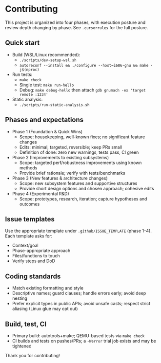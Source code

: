 # Contributing

This project is organized into four phases, with execution posture and review depth changing by phase. See `.cursorrules` for the full posture.

## Quick start
- Build (WSL/Linux recommended):
  - `./scripts/dev-setup-wsl.sh`
  - `autoreconf --install && ./configure --host=i686-gnu && make -j$(nproc)`
- Run tests:
  - `make check`
  - Single test: `make run-hello`
  - Debug: `make debug-hello` then attach `gdb gnumach -ex 'target remote :1234'`
- Static analysis:
  - `./scripts/run-static-analysis.sh`

## Phases and expectations
- Phase 1 (Foundation & Quick Wins)
  - Scope: housekeeping, well-known fixes; no significant feature changes
  - Edits: minimal, targeted, reversible; keep PRs small
  - Definition of done: zero new warnings, tests pass, CI green
- Phase 2 (Improvements to existing subsystems)
  - Scope: targeted perf/robustness improvements using known methods
  - Provide brief rationale; verify with tests/benchmarks
- Phase 3 (New features & architecture changes)
  - Scope: new subsystem features and supportive structures
  - Provide short design options and chosen approach; cohesive edits
- Phase 4 (Experimental R&D)
  - Scope: prototypes, research, iteration; capture hypotheses and outcomes

## Issue templates
Use the appropriate template under `.github/ISSUE_TEMPLATE` (phase 1–4). Each template asks for:
- Context/goal
- Phase-appropriate approach
- Files/functions to touch
- Verify steps and DoD

## Coding standards
- Match existing formatting and style
- Descriptive names; guard clauses; handle errors early; avoid deep nesting
- Prefer explicit types in public APIs; avoid unsafe casts; respect strict aliasing (Linux glue may opt out)

## Build, test, CI
- Primary build: autotools+make; QEMU-based tests via `make check`
- CI builds and tests on pushes/PRs; a `-Werror` trial job exists and may be tightened

Thank you for contributing!

